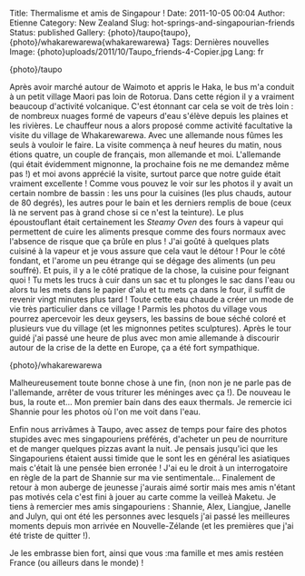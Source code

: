 Title: Thermalisme et amis de Singapour !
Date: 2011-10-05 00:04
Author: Etienne
Category: New Zealand
Slug: hot-springs-and-singapourian-friends
Status: published
Gallery: {photo}/taupo{taupo}, {photo}/whakarewarewa{whakarewarewa}
Tags: Dernières nouvelles
Image: {photo}uploads/2011/10/Taupo_friends-4-Copier.jpg
Lang: fr

{photo}/taupo

Après avoir marché autour de Waimoto et appris le Haka, le bus m'a
conduit à un petit village Maori pas loin de Rotorua. Dans cette région
il y a vraiment beaucoup d'activité volcanique. C'est étonnant car cela
se voit de très loin : de nombreux nuages formé de vapeurs d'eau s'élève
depuis les plaines et les rivières. Le chauffeur nous a alors proposé
comme activité facultative la visite du village de Whakarewarewa. Avec
une allemande nous fûmes les seuls à vouloir le faire. La visite
commença à neuf heures du matin, nous étions quatre, un couple de
français, mon allemande et moi. L'allemande (qui était évidemment
mignonne, la prochaine fois ne me demandez même pas !) et moi avons
apprécié la visite, surtout parce que notre guide était vraiment
excellente ! Comme vous pouvez le voir sur les photos il y avait un
certain nombre de bassin : les uns pour la cuisines (les plus chauds,
autour de 80 degrés), les autres pour le bain et les derniers remplis de
boue (ceux là ne servent pas à grand chose si ce n'est la teinture). Le
plus époustouflant était certainement les *Steamy Oven* des fours à
vapeur qui permettent de cuire les aliments presque comme des fours
normaux avec l'absence de risque que ça brûle en plus ! J'ai goûté à
quelques plats cuisiné à la vapeur et je vous assure que cela vaut le
détour ! Pour le côté fondant, et l'arome un peu étrange qui se dégage
des aliments (un peu souffré). Et puis, il y a le côté pratique de la
chose, la cuisine pour feignant quoi ! Tu mets les trucs à cuir dans un
sac et tu plonges le sac dans l'eau ou alors tu les mets dans le papier
d'alu et tu mets ça dans le four, il suffit de revenir vingt minutes
plus tard ! Toute cette eau chaude a créer un mode de vie très
particulier dans ce village ! Parmis les photos du village vous pourrez
apercevoir les deux geysers, les bassins de boue séché coloré et
plusieurs vue du village (et les mignonnes petites sculptures). Après le
tour guidé j'ai passé une heure de plus avec mon amie allemande à
discourir autour de la crise de la dette en Europe, ça a été fort
sympathique.

{photo}/whakarewarewa

Malheureusement toute bonne chose à une fin, (non non je ne parle pas de
l'allemande, arrêter de vous triturer les méninges avec ça !). De
nouveau le bus, la route et... Mon premier bain dans des eaux thermals.
Je remercie ici Shannie pour les photos où l'on me voit dans l'eau.

Enfin nous arrivâmes à Taupo, avec assez de temps pour faire des photos
stupides avec mes singapouriens préférés, d'acheter un peu de nourriture
et de manger quelques pizzas avant la nuit. Je pensais jusqu'ici que les
Singapouriens étaient aussi timide que le sont les en général les
asiatiques mais c'était là une pensée bien erronée ! J'ai eu le droit à
un interrogatoire en règle de la part de Shannie sur ma vie
sentimentale... Finalement de retour à mon auberge de jeunesse j'aurais
aimé sortir mais mes amis n'étant pas motivés cela c'est fini à jouer au
carte comme la veilleà Maketu. Je tiens à remercier mes amis
singapouriens : Shannie, Alex, Liangjue, Janelle and Julyn, qui ont été
les personnes avec lesquels j'ai passé les meilleures moments depuis mon
arrivée en Nouvelle-Zélande (et les premières que j'ai été triste de
quitter !).

Je les embrasse bien fort, ainsi que vous :ma famille et mes amis
restéen France (ou ailleurs dans le monde) !

